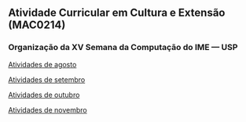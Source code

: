 ## Atividade Curricular em Cultura e Extensão (MAC0214)

### Organização da XV Semana da Computação do IME — USP

[Atividades de agosto](por-mes/agosto.md)

[Atividades de setembro](por-mes/setembro.md)

[Atividades de outubro](por-mes/outubro.md)

[Atividades de novembro](por-mes/novembro.md)
